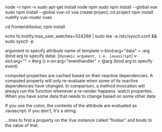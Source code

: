 node -v
npm -v
sudo apt-get install node npm
sudo npm install --global vue
sudo npm install --global vue-cli
vue create project; cd project
npm install vuetify vue-router vuex

cd frontend/testui; npm install

echo fs.inotify.max_user_watches=524288 | sudo tee -a /etc/sysctl.conf && sudo sysctl -p

argument to specify attribute name of template
v-bind:arg="data"         > :arg (bind arg to specify data)   :[`dynamic argument. i.e. javascript`]
v-slot:arg=""             > #arg ()
v-on:arg="eventhandler"   > @arg (bind arg to specify event)

computed properties are cached based on their reactive dependencies. A computed property will only re-evaluate when some of its reactive dependencies have changed.
In comparison, a method invocation will always run the function whenever a re-render happens.
watch properties. When you have some data that needs to change based on some other data

If you use the colon, the contents of the attribute are evaluated as Javascript.
If you don't, it's a string.
<my-component my-attr="foobar"></my-component>
<my-component :my-attr="'foobar'"></my-component>

<my-component :my-attr="foobar"></my-component>
...tries to find a property on the Vue instance called "foobar" and binds to the value of that.

<template>
  <div id="app">
    <div id="nav">
      <router-link to="/">Home</router-link> |
      <router-link to="/testcaselist">TestcaseList</router-link>
    </div>
    <router-view/>
  </div>
</template>

<style lang="scss">
#app {
  font-family: Avenir, Helvetica, Arial, sans-serif;
  -webkit-font-smoothing: antialiased;
  -moz-osx-font-smoothing: grayscale;
  text-align: center;
  color: #2c3e50;
}

#nav {
  padding: 30px;

  a {
    font-weight: bold;
    color: #2c3e50;

    &.router-link-exact-active {
      color: #42b983;
    }
  }
}
</style>
